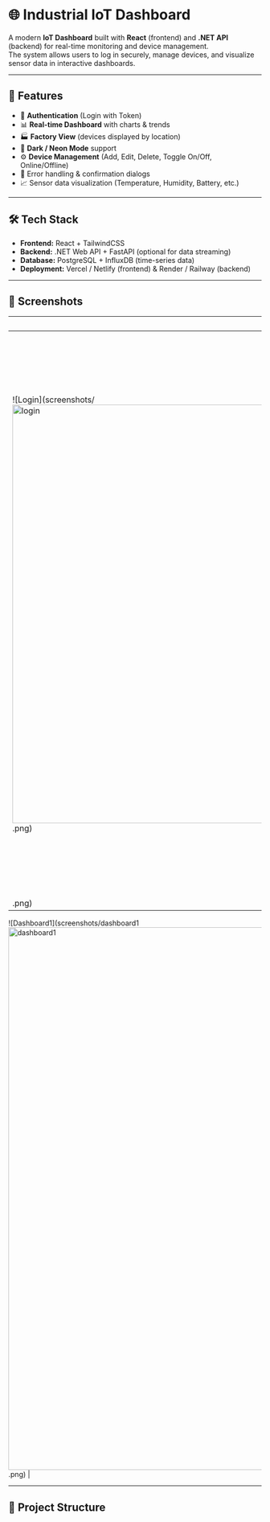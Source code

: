 # 🌐 Industrial IoT Dashboard

A modern **IoT Dashboard** built with **React** (frontend) and **.NET API** (backend) for real-time monitoring and device management.  
The system allows users to log in securely, manage devices, and visualize sensor data in interactive dashboards.

---

## 🚀 Features

- 🔐 **Authentication** (Login with Token)  
- 📊 **Real-time Dashboard** with charts & trends  
- 🏭 **Factory View** (devices displayed by location)  
- 🌙 **Dark / Neon Mode** support  
- ⚙️ **Device Management** (Add, Edit, Delete, Toggle On/Off, Online/Offline)  
- 🔔 Error handling & confirmation dialogs  
- 📈 Sensor data visualization (Temperature, Humidity, Battery, etc.)  

---

## 🛠️ Tech Stack

- **Frontend:** React + TailwindCSS  
- **Backend:** .NET Web API + FastAPI (optional for data streaming)  
- **Database:** PostgreSQL + InfluxDB (time-series data)  
- **Deployment:** Vercel / Netlify (frontend) & Render / Railway (backend)  

---

## 📸 Screenshots

| Login Page | Devices Dashboard | Factory View | Dark Mode | Neon Mode | Modern Mode | Dashboard1 | Dashboard2 | Dashboard3 |
|------------|------------------|--------------|-----------|----------|-----------|------------|------------|------------|
| ![Login](screenshots/<img width="1917" height="833" alt="login" src="https://github.com/user-attachments/assets/0f6e7459-5b44-4547-ad37-a1e89bac56ab" />.png) | ![Devices](screenshots/<img width="1902" height="840" alt="devices" src="https://github.com/user-attachments/assets/8914b095-1bbb-4d2b-ac67-32ec9f8cd4e5" />.png) | ![Factory](screenshots/<img width="1920" height="1080" alt="factory" src="https://github.com/user-attachments/assets/6f1656df-b2a3-4a7d-8ee2-91d834dab99e" />.png) | ![Dark Mode](screenshots/<img width="1920" height="1080" alt="darkmode" src="https://github.com/user-attachments/assets/77e0df6d-f118-4628-9161-d59b911c319d" />.png) | ![Neon Mode](screenshots/<img width="1920" height="1080" alt="neonmode" src="https://github.com/user-attachments/assets/ebf8d8d0-ff51-4dc5-bba8-b3cf2ee843b1" />.png) | ![Modern Mode](screenshots/<img width="1902" height="839" alt="modernmode" src="https://github.com/user-attachments/assets/0553dc35-028f-4314-a407-ace900f42f32" />.png) | ![Dashboard3](screenshots/dashboard3<img width="1920" height="1080" alt="dashboard3" src="https://github.com/user-attachments/assets/0813eb3a-729c-4d69-8f3f-a810033ae8e1" />.png) |![Dashboard2](screenshots/dashboard2<img width="1920" height="1080" alt="dashboard2" src="https://github.com/user-attachments/assets/b800b6e7-a2ee-4cd9-b127-49814461e9c5" />
.png) |
![Dashboard1](screenshots/dashboard1
<img width="1920" height="1080" alt="dashboard1" src="https://github.com/user-attachments/assets/2e96c4f4-cb9a-422f-9883-5f6f63cc8e67" />
.png) |

---

## 📂 Project Structure

